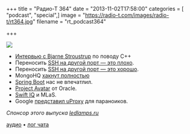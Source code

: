 +++
title = "Радио-Т 364"
date = "2013-11-02T17:58:00"
categories = [ "podcast", "special",]
image = "https://radio-t.com/images/radio-t/rt364.jpg"
filename = "rt_podcast364"

+++

![](https://radio-t.com/images/radio-t/rt364.jpg)

* [Интервью с Bjarne Stroustrup](http://electronicdesign.com/dev-tools/interview-bjarne-stroustrup-discusses-c) по поводу C++
* Переносить [SSH на другой порт — это плохо](http://www.adayinthelifeof.nl/2012/03/12/why-putting-ssh-on-another-port-than-22-is-bad-idea/).
* Переносить [SSH на другой порт — это хорошо](http://www.danielmiessler.com/blog/putting-ssh-another-port-good-idea).
* MongoHQ [хакнут полностью](http://security.mongohq.com/notice)
* [Spring Boot](http://spring.io/blog/2013/08/06/spring-boot-simplifying-spring-for-everyone) нас не впечатлил.
* [Project Avatar](http://www.infoq.com/news/2013/09/oracle-unveils-avatar) от Oracle.
* [Swift IQ](http://blog.programmableweb.com/2013/11/01/machine-learning-as-a-service-swift-iq-predicts-the-future/) и MLаS.
* Google [представил uProxy](http://www.engadget.com/2013/10/21/google-ideas-uproxy/) для параноиков.

_Спонсор этого выпуска [ledlamps.ru](http://ledlamps.ru)_

[аудио](https://cdn.radio-t.com/rt_podcast364.mp3) • [лог чата](http://chat.radio-t.com/logs/radio-t-364.html)
<audio src="https://cdn.radio-t.com/rt_podcast364.mp3" preload="none"></audio>
